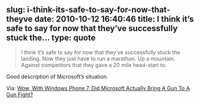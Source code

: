 slug: i-think-its-safe-to-say-for-now-that-theyve
date: 2010-10-12 16:40:46
title: I think it’s safe to say for now that they’ve successfully stuck the...
type: quote
---

> I think it’s safe to say for now that they’ve successfully stuck the landing. Now they just have to run a marathon. Up a mountain. Against competitors that they gave a 20 mile head-start to.

Good description of Microsoft’s situation.

 Via: [Wow, With Windows Phone 7, Did Microsoft Actually Bring A Gun To A Gun Fight?](http://techcrunch.com/2010/10/12/windows-phone/)
